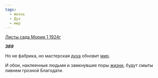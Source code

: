 ```yaml
---
tags:
  - жизнь
  - Дух
  - мир
---
```

[Листы сада Мории 1 1924г](https://127.0.0.1:4002/agni/1924)

___389___

Но не фабрика, но мастерская [духа](../../../tags/#Дух) обновит [мир](../../../tags/#мир).   

И обои, наклеенные людьми и замкнувшие поры [жизни](../../../tags/#жизнь), будут смыты ливнем грозной Благодати.   

